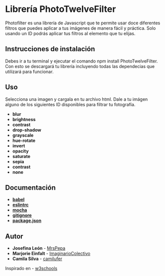 Librería PhotoTwelveFilter
====================

Photofilter es una librería de Javascript que te permite usar doce diferentes filtros que puedes aplicar a tus imágenes de manera fácil y práctica. Solo usando un ID podrás aplicar tus filtros al elemento que tu elijas.

Instrucciones de instalación
---------------------------

Debes ir a tu terminal y ejecutar el comando npm install PhotoTwelveFilter. Con esto se descargará tu librería incluyendo todas las dependecias que utilizará para funcionar.

Uso
-----

Selecciona una imagen y cargala en tu archivo html.
Dale a tu imágen alguno de los siguientes ID disponibles para filtrar tu fotografía.

* **blur** 
* **brightness**
* **contrast**
* **drop-shadow**
* **grayscale**
* **hue-rotate**
* **invert**
* **opacity**
* **saturate**
* **sepia**
* **contrast**
* **none**

Documentación
--------------

* **[babel](https://babeljs.io/)**
* **[eslintrc](https://eslint.org/)**
* **[mocha](https://mochajs.org/)**
* **[gitignore](https://git-scm.com/docs/gitignore)**
* **[package.json](https://docs.npmjs.com/files/package.json)**


Autor
-----

* **Josefina León** - [MrsPepa](https://github.com/MrsPepa)
* **Marjorie Einfalt** - [ImaginarioColectivo](https://github.com/ImaginarioColectivo)
* **Camila Silva** - [camilufer](https://github.com/camilufer)




 Inspirado en - [w3schools](https://www.w3schools.com/cssref/css3_pr_filter.asp) 